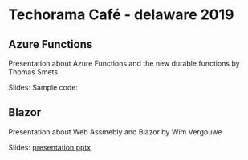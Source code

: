 # Techorama Café - delaware 2019

## Azure Functions
Presentation about Azure Functions and the new durable functions by Thomas Smets.

Slides: 
Sample code:

## Blazor
Presentation about Web Assmebly and Blazor by Wim Vergouwe

Slides: [presentation.pptx](blazor/Presentation.pptx)